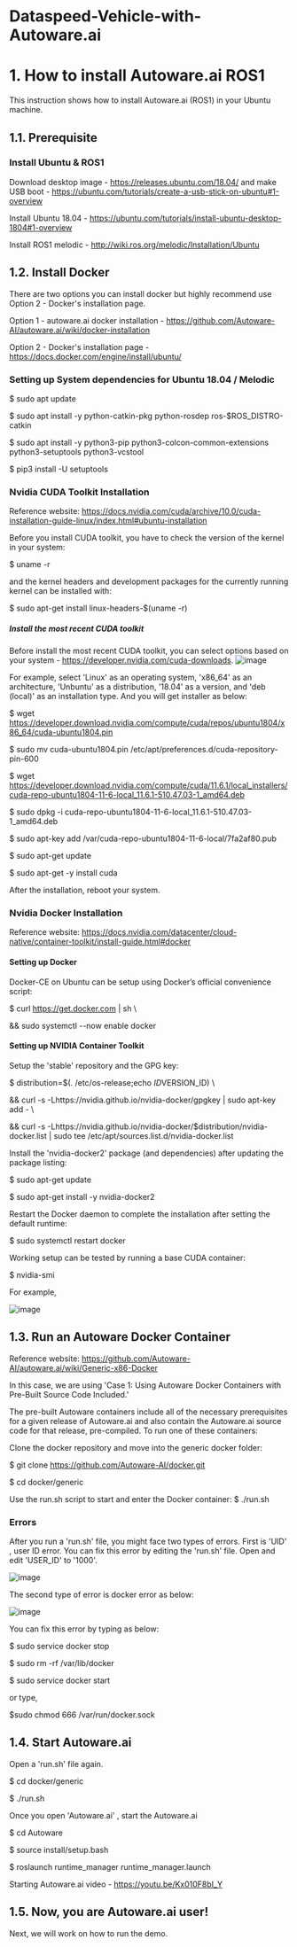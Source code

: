 # Dataspeed-Vehicle-with-Autoware.ai
# 1. How to install Autoware.ai ROS1
This instruction shows how to install Autoware.ai (ROS1) in your Ubuntu machine.

## 1.1. Prerequisite
### Install Ubuntu & ROS1
Download desktop image - https://releases.ubuntu.com/18.04/ and make USB boot - https://ubuntu.com/tutorials/create-a-usb-stick-on-ubuntu#1-overview

Install Ubuntu 18.04 - https://ubuntu.com/tutorials/install-ubuntu-desktop-1804#1-overview 

Install ROS1 melodic - http://wiki.ros.org/melodic/Installation/Ubuntu

## 1.2. Install Docker
There are two options you can install docker but highly recommend use Option 2 - Docker's installation page.

Option 1 - autoware.ai docker installation - https://github.com/Autoware-AI/autoware.ai/wiki/docker-installation

Option 2 - Docker's installation page - https://docs.docker.com/engine/install/ubuntu/

### Setting up System dependencies for Ubuntu 18.04 / Melodic

$ sudo apt update

$ sudo apt install -y python-catkin-pkg python-rosdep ros-$ROS_DISTRO-catkin

$ sudo apt install -y python3-pip python3-colcon-common-extensions python3-setuptools python3-vcstool

$ pip3 install -U setuptools

### Nvidia CUDA Toolkit Installation
Reference website: https://docs.nvidia.com/cuda/archive/10.0/cuda-installation-guide-linux/index.html#ubuntu-installation

Before you install CUDA toolkit, you have to check the version of the kernel in your system:

$ uname -r

and the kernel headers and development packages for the currently running kernel can be installed with:

$ sudo apt-get install linux-headers-$(uname -r)

##### Install the most recent CUDA toolkit
Before install the most recent CUDA toolkit, you can select options based on your system - https://developer.nvidia.com/cuda-downloads.
![image](https://user-images.githubusercontent.com/24539075/212996825-6ef16a32-ec9b-4401-bd13-3f60aac39ea8.png)

For example, select 'Linux' as an operating system, 'x86_64' as an architecture, 'Unbuntu' as a distribution, '18.04' as a version, and 'deb (local)' as an installation type. And you will get installer as below:

$ wget https://developer.download.nvidia.com/compute/cuda/repos/ubuntu1804/x86_64/cuda-ubuntu1804.pin

$ sudo mv cuda-ubuntu1804.pin /etc/apt/preferences.d/cuda-repository-pin-600

$ wget https://developer.download.nvidia.com/compute/cuda/11.6.1/local_installers/cuda-repo-ubuntu1804-11-6-local_11.6.1-510.47.03-1_amd64.deb

$ sudo dpkg -i cuda-repo-ubuntu1804-11-6-local_11.6.1-510.47.03-1_amd64.deb

$ sudo apt-key add /var/cuda-repo-ubuntu1804-11-6-local/7fa2af80.pub

$ sudo apt-get update

$ sudo apt-get -y install cuda

After the installation, reboot your system.

### Nvidia Docker Installation
Reference website: https://docs.nvidia.com/datacenter/cloud-native/container-toolkit/install-guide.html#docker

#### Setting up Docker
Docker-CE on Ubuntu can be setup using Docker’s official convenience script:

$ curl https://get.docker.com | sh \

&& sudo systemctl --now enable docker

#### Setting up NVIDIA Container Toolkit
Setup the 'stable' repository and the GPG key:

$ distribution=$(. /etc/os-release;echo $ID$VERSION_ID) \

&& curl -s -Lhttps://nvidia.github.io/nvidia-docker/gpgkey | sudo apt-key add - \

&& curl -s -Lhttps://nvidia.github.io/nvidia-docker/$distribution/nvidia-docker.list | sudo tee /etc/apt/sources.list.d/nvidia-docker.list

Install the 'nvidia-docker2' package (and dependencies) after updating the package listing:

$ sudo apt-get update

$ sudo apt-get install -y nvidia-docker2

Restart the Docker daemon to complete the installation after setting the default runtime:

$ sudo systemctl restart docker

Working setup can be tested by running a base CUDA container:

$ nvidia-smi

For example,

![image](https://user-images.githubusercontent.com/24539075/212996492-e844701b-d561-4d7b-90b1-01f750be06c5.png)


## 1.3. Run an Autoware Docker Container
Reference website: https://github.com/Autoware-AI/autoware.ai/wiki/Generic-x86-Docker

In this case, we are using 'Case 1: Using Autoware Docker Containers with Pre-Built Source Code Included.'

The pre-built Autoware containers include all of the necessary prerequisites for a given release of Autoware.ai and also contain the Autoware.ai source code for that release, pre-compiled. To run one of these containers:

Clone the docker repository and move into the generic docker folder:

$ git clone https://github.com/Autoware-AI/docker.git

$ cd docker/generic

Use the run.sh script to start and enter the Docker container:
$ ./run.sh

### Errors
After you run a 'run.sh' file, you might face two types of errors. First is 'UID' , user ID error. You can fix this error by editing the 'run.sh' file. Open and edit 'USER_ID' to '1000'.

![image](https://user-images.githubusercontent.com/24539075/212997034-4ad36ae1-5cd4-4146-ae78-98f8089c1949.png)

The second type of error is docker error as below:

![image](https://user-images.githubusercontent.com/24539075/212997071-9aea529a-2e2f-4de3-abef-111b53a42c38.png)

You can fix this error by typing as below:

$ sudo service docker stop

$ sudo rm -rf /var/lib/docker

$ sudo service docker start

or type,

$sudo chmod 666 /var/run/docker.sock

## 1.4. Start Autoware.ai
Open a 'run.sh' file again.

$ cd docker/generic

$ ./run.sh

Once you open 'Autoware.ai' , start the Autoware.ai

$ cd Autoware

$ source install/setup.bash

$ roslaunch runtime_manager runtime_manager.launch

Starting Autoware.ai video - https://youtu.be/Kx010F8bI_Y

## 1.5. Now, you are Autoware.ai user!
Next, we will work on how to run the demo.
